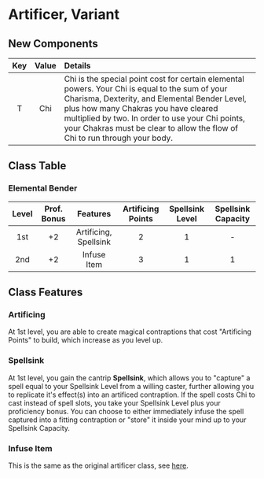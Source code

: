 # Artificer, Variant
  
## New Components

| Key | Value | Details |
|:-:|:-:|:-|
| T  | Chi | Chi is the special point cost for certain elemental powers. Your Chi is equal to the sum of your Charisma, Dexterity, and Elemental Bender Level, plus how many Chakras you have cleared multiplied by two. In order to use your Chi points, your Chakras must be clear to allow the flow of Chi to run through your body. |

## Class Table

### Elemental Bender
| Level | Prof. Bonus | Features | Artificing Points | Spellsink Level | Spellsink Capacity |
|:---:|:---:|:---:|:---:|:---:|:---:|
| 1st | +2 | Artificing, Spellsink | 2 | 1 | - |
| 2nd | +2 | Infuse Item | 3 | 1 | 1 |

## Class Features

### Artificing
At 1st level, you are able to create magical contraptions that cost "Artificing Points" to build, which increase as you level up. 

### Spellsink
At 1st level, you gain the cantrip **Spellsink**, which allows you to "capture" a spell equal to your Spellsink Level from a willing caster, further allowing you to replicate it's effect(s) into an artificed contraption. If the spell costs Chi to cast instead of spell slots, you take your Spellsink Level plus your proficiency bonus. You can choose to either immediately infuse the spell captured into a fitting contraption or "store" it inside your mind up to your Spellsink Capacity.

### Infuse Item
This is the same as the original artificer class, see [here](https://www.dndbeyond.com/classes/artificer#InfuseItem-597298).
